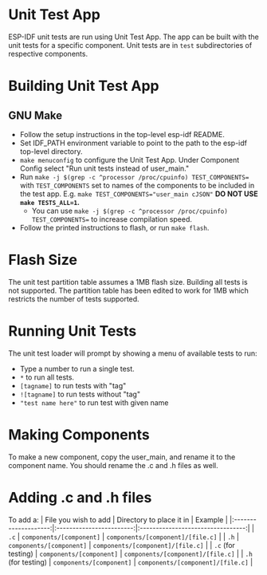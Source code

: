 # Unit Test App

ESP-IDF unit tests are run using Unit Test App. The app can be built with the unit tests for a specific component. Unit tests are in `test` subdirectories of respective components.

# Building Unit Test App

## GNU Make

* Follow the setup instructions in the top-level esp-idf README.
* Set IDF_PATH environment variable to point to the path to the esp-idf top-level directory.
* `make menuconfig` to configure the Unit Test App. Under Component Config select "Run unit tests instead of user_main."
* Run `make -j $(grep -c ^processor /proc/cpuinfo) TEST_COMPONENTS=` with `TEST_COMPONENTS` set to names of the components to be included in the test app. E.g. `make TEST_COMPONENTS="user_main cJSON"` **DO NOT USE `make TESTS_ALL=1`.**
  * You can use `make -j $(grep -c ^processor /proc/cpuinfo) TEST_COMPONENTS=` to increase compilation speed.
* Follow the printed instructions to flash, or run `make flash`.

# Flash Size

The unit test partition table assumes a 1MB flash size. Building all tests is not supported. The partition table has been edited to work for 1MB which restricts the number of tests supported.

# Running Unit Tests

The unit test loader will prompt by showing a menu of available tests to run:

* Type a number to run a single test.
* `*` to run all tests.
* `[tagname]` to run tests with "tag"
* `![tagname]` to run tests without "tag"
* `"test name here"` to run test with given name

# Making Components

To make a new component, copy the user_main, and rename it to the component name. You should rename the .c and .h files as well.

# Adding .c and .h files

To add a:
| File you wish to add | Directory to place it in |               Example             |
|:--------------------:|:------------------------:|:---------------------------------:|
| `.c`                 | `components/[component]` | `components/[component]/[file.c]` |
| `.h`                 | `components/[component]` | `components/[component]/[file.c]` |
| `.c` (for testing)   | `components/[component]` | `components/[component]/[file.c]` |
| `.h` (for testing)   | `components/[component]` | `components/[component]/[file.c]` |
